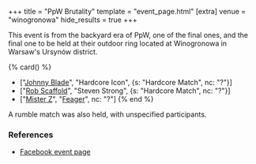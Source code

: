 +++
title = "PpW Brutality"
template = "event_page.html"
[extra]
venue = "winogronowa"
hide_results = true
+++

This event is from the backyard era of PpW, one of the final ones, and the final one to be held at their outdoor ring located at Winogronowa in Warsaw's Ursynów district.


{% card() %}
- ["[Johnny Blade](@/w/johnny-blade.md)", "Hardcore Icon", {s: "Hardcore Match", nc: "?"}]
- ["[Rob Scaffold](@/w/rob-scaffold.md)", "Steven Strong", {s: "Hardcore Match", nc: "?"}]
- ["[Mister Z](@/w/mister-z.md)", "[Feager](@/w/feager.md)", nc: "?"]
{% end %}

A rumble match was also held, with unspecified participants.

### References

* [Facebook event page](https://m.facebook.com/events/winogronowa-17/ppw-brutality-2017/191171424704522/)
